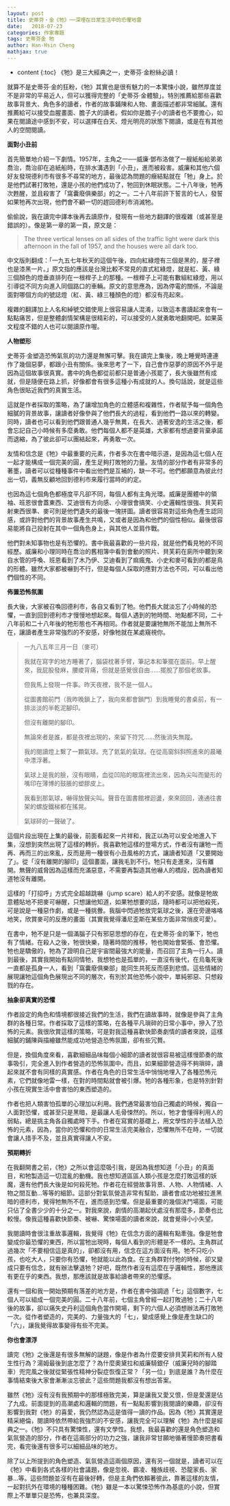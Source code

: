 ```yaml
---
layout: post
title: 史蒂芬‧金《牠》──深埋在日常生活中的恐懼地雷
date:   2018-07-23
categories: 作家專題
tags: 史蒂芬金 牠
author: Han-Hsin Cheng
mathjax: true
---
```


* content
{:toc} 
《牠》是三大經典之一，史蒂芬‧金粉絲必讀！

就算不是史蒂芬‧金的狂粉，《牠》其實也是很有魅力的一本驚悚小說，雖然厚度並不是非常的平易近人，但可以獲得完整的「史蒂芬‧金體驗」。特別推薦給那些喜歡故事背景大、角色多的讀者，作者的故事鋪陳和人物、畫面描述都非常細膩。還有推薦給可以接受血腥畫面、膽子大的讀者。假如你是膽子小的讀者也不要擔心，如果在閱讀途中感到不安，可以選擇在白天、燈光明亮的狀態下閱讀，或是在有其他人的空間閱讀。<!--more-->

**面對小丑前**

首先簡單地介紹一下劇情。1957年，主角之一──威廉‧鄧布洛做了一艘紙船給弟弟喬治，喬治卻在追紙船時，在排水溝遇到「小丑」，進而被殺害。威廉和其他六個好友發現德利市有很多不尋常的地方，最後認為問題的癥結點就在「牠」身上。於是他們試著打敗牠，還是小孩的他們成功了，牠回到休眠狀態。二十八年後，牠再次甦醒，並且殺害了「窩囊廢俱樂部」的之一。二十八年前許下誓言的七人，發誓如果牠再次出現，他們會不顧一切的趕回德利市消滅牠。

偷偷說，我在讀完中譯本後再去讀原作，發現有一些地方翻譯的很複雜（或甚至是錯誤的）。像是第一章的第一頁，原文是：

> The three vertical lenses on all sides of the traffic light were dark this afternoon in the fall of 1957, and the houses were all dark too. 

中文版則翻成：「一九五七年秋天的這個午後，四向紅綠燈有三個是黑的，屋子裡也是漆黑一片。」原文指的應該是台灣比較不常見的直式紅綠燈，就是紅、黃、綠三個顏色的燈垂直排列在一根桿子上的那種。一根桿子上可能有數組紅綠燈，用以引導從不同方向進入同個路口的車輛。原文的意思應為，因為停電的關係，不論是面對哪個方向的號誌燈（紅、黃、綠三種顏色的燈）都沒有亮起來。

複雜的翻譯加上人名和綽號交錯使用上很容易讓人混淆，以致這本書讀起來會有一點點痛苦，但是整體劇情架構是很精彩的，可以接受的人就勇敢地翻開吧。如果英文程度不錯的人也可以閱讀原作喔。



**人物塑形**

史蒂芬‧金塑造恐怖氣氛的功力還是無懈可擊。我在讀完上集後，晚上睡覺時連連作了幾個惡夢，都跟小丑有關係。後來思考了一下，自己會作惡夢的原因不外乎是因為這個故事很真實。書中的角色都從前都只是普通小孩罷了，長大後雖然有成就，但是隨便在路上抓，好像都會有很多這種小有成就的人。換句話說，就是這些角色很貼近我們的真實生活。

這就是作者採取的策略，為了讓增加角色的立體感和複雜性，作者賦予每一個角色細膩的背景故事，讓讀者好像參與了他們長大的過程，看到他們一路以來的轉變。同時，讀者也可以看到他們跟普通人幾乎無異，在長大、過著安逸的生活之後，都會忘記自己小時候有多麼勇敢。他們每個人都不是英雄，大家都有想過要背棄承諾而退縮，為了彼此卻可以團結起來，再勇敢一次。

友情和信念是《牠》中最重要的元素，作者多次在書中暗示道，是因為這七個人在一起才能構成一個完美的圓，產生足夠打敗牠的力量。友情的部分作者有非常多的著墨，讀者可以從種種事件中看出他們是互補的，缺一不可。他們都願意為彼此付出一切，義無反顧地回到德利市來履行當時的約定。

也因為這七個角色都極度平凡卻不同，每個人都有主角光環。威廉是團體中的領袖、班恩很會蓋東西、艾迪很有方向感、小理很會搞笑、小史邏輯性很強、貝芙莉射東西很準、麥可則是他們遺失的最後一塊拼圖。讀者很容易對這些角色產生認同感，或許對他們的背景故事產生共鳴，又或者是因為和他們的個性相似。最後很容易能將自己投射在其中一個角色身上，與其他人並肩作戰。

他們對未知事物也是有恐懼的。書中我最喜歡的一些片段，就是他們看見牠的不同經歷。威廉和小理同時在喬治的舊相簿中看到會動的照片、貝芙莉在廁所中聽到來自水管的呼喚、班恩看到了木乃伊、艾迪看到了痲瘋鬼、小史和麥可看到的都是鳥的形體。雖然大家都被嚇到不行，但是每個人採取的應對方法也不同，可以看出他們個性的不同。

**佈置恐怖氛圍**

長大後，大家被召喚回德利市，各自又看到了牠。他們長大就淡忘了小時候的恐懼，一直到回到德利市才慢慢地想起來。每個人遇到的牠時間、地點都不同，二十八年前和二十八年後的牠形態也不再相同。作者就是要讓牠無所不能加上無所不在，讓讀者產生非常強烈的不安感，好像牠就在某處窺視你。

> 一九八五年三月一日（麥可）
>
>  
>
> 我就在寫字的地方睡著了，腦袋枕著手臂，筆記本和筆擺在面前。早上醒來，我屁股發麻，腰痠背痛，但就是感覺很自由……擺脫了那個老故事。
>
> 但我馬上發現一件事。昨天夜裡，我不是一個人。
>
> 從圖書館前門（我昨晚鎖上了，我向來都會鎖門）到我睡覺的書桌前，有一排淡淡的半乾泥腳印。
>
> 但沒有離開的腳印。
>
> 無論來者是誰，都是夜裡出現的，來留下符咒……然後消失無蹤。
>
> 我的閱讀燈上繫了一顆氣球。充了氦氣的氣球。在從高窗斜斜照進來的晨曦中漂浮著。
>
> 氣球上是我的臉，沒有眼睛，血從凹陷的眼窩裡流出來，因為尖叫而變形的嘴印在薄博的鼓脹的塑膠皮上。
>
> 我看到那氣球，嚇得放聲尖叫。聲音在圖書館裡迴盪，來來回回，連通往書架的螺旋鐵梯都在搖晃。
>
> 氣球砰的一聲破了。

這個片段出現在上集的最後，前面看起來一片祥和，我正以為可以安全地進入下集，沒想到突然出現了這樣的轉折。我喜歡牠這樣的登場方式，作者沒有讓牠一而再、再而三的出來亂，反而是用一種很有小丑風格的方式，讓讀者知道「又要開始了」。從「沒有離開的腳印」這個畫面，讓我毛到不行。牠只有走進來，沒有離開。無聲的威脅因為這樣而充滿惡意，不需要再製造其他嚇人的橋段，因為讀者知道牠沒有離開。

這樣的「打招呼」方式完全超越跳嚇（jump scare）給人的不安感。就像是牠故意體貼地不把麥可嚇醒，只想讓他知道，如果牠想要的話，隨時都可以把他殺死，可是說是一種惡作劇，或是一種挑釁。我腦中閃過牠放完氣球之後，還在旁邊咯咯地笑，欣賞麥可的反應的畫面（其實我覺得潘尼歪斯在某些方面非常俏皮可愛）。

在書中，牠不是只是一個滿腦子只有邪惡思想的存在，在史蒂芬‧金的筆下，牠也有了情緒。在殺人之後，牠很快樂，隨著時間的推移，牠也開始會緊張、會恐懼。牠也是驕傲的，牠為了證明自己是宇宙間最強大的能量，而召回了主角一行人。讀到最後，其實我開始有點同情牠，我想牠也是孤單的，一直沒有後代，在烏龜死後一直都是孤身一人，看到「窩囊廢俱樂部」能同生共死反而感到悲憤。這些情緒的展現讓牠這個角色展現出不同的層次，有別於其他恐怖小說中，單純邪惡、只想殺戮的存在。

 

**抽象卻真實的恐懼**

作者設定的角色和情境都很接近我們的生活，我們在讀故事時，就像是參與了主角群的各種日常。作者採取了這樣的策略，在各種平凡瑣碎的日常小事中，摻入了恐怖的元素。我很欣賞這樣的策略，可是對我這種喜歡快節奏劇情的讀者來說，這樣細膩的鋪陳與描繪雖然能成功地營造恐怖氛圍，卻有些冗贅。

但是，換個角度來看，喜歡細細品味每個小細節的讀者就很容易被這樣慢節奏的故事吸引，完全進入到作者營造的恐怖氛圍中。而且，如果細節營造得不夠瑣碎，讀起來就不會有同樣的真實感。作者在角色的日常生活中悄悄地埋入了各種恐怖元素，它們就像地雷一樣，在對的時間點就會被引爆。牠的各種形象，也是特別針對小孩在現實生活中會害怕的東西塑造的。

作者也把人類害怕孤單的心理加以利用。我們通常最害怕自己獨處的時候，獨自一人面對恐懼，或甚至只是黑暗，是最讓人毛骨悚然的。所以，牠才會懂得利用人的弱點，總是挑主角各自獨處時下手。作者在寫實的基礎上，用文學性的手法植入恐怖的元素，因為，當你的恐懼和你的日常生活完美融合，恐懼無所不在時，一切就會讓人措手不及，並且真實得讓人不安。

 

**預期轉折**

在我翻開書之前，《牠》之所以會這麼吸引我，是因為我想知道「小丑」的真面目，和牠製造這一切混亂的動機。我也想知道區區人類小孩是怎麼打敗這樣的妖魔，還有他們長大後是如何殺死牠。作者花在經營故事背景、人物、人物情緒、人物之間互動…等等的細節。這部分對氣氛營造非常有幫助，讀者會成功地被拉進黑暗的德利市，覺得牠無所不在，進而感到恐懼。但是最重要的幾個決鬥場面，可能只佔了全書少少的十分之一。對我來說，劇情的高潮起伏處沒有那麼多，節奏也比較慢。像我這種喜歡快節奏、被嚇、驚悚場面的讀者來說，就會覺得小小失望。

我閱讀時會很注重故事邏輯，我覺得《牠》在信念方面的邏輯有點牽強。像是牠會變成你最恐懼的東西，所以當牠出現時，每個人看到的形體是不一樣的。主角群試過幾次「不要相信這是真的」，卻都沒有用，信念在這方面沒有用。牠不只吃小孩，也吃大人，只要你有恐懼，牠就能以此為食。在主角群對付牠的時候，卻又變成只要有信念，就有辦法擊退牠？好吧，既然作者沒有這麼在乎邏輯性，那他應該有更在乎的東西。我想，那應該就是故事給讀者帶來的恐懼感。

還有一個和我一開始預期有落差的地方是，作者在書中強調過「七」這個數字，七個人可以組成一個完美的圓。二十八年前，七個主角曾經一起打敗過牠；二十八年後的故事，卻以痛失史丹利這個角色當作開場，剩下的六個人必須想辦法再打敗牠一次。從作者塑造的，完美的、力量強大的「七」，變成感覺上像是產生缺口的「六」，讓我覺得故事變得有些不完美。

 

**你也會漂浮**

讀完《牠》之後還是有很多無解的謎題，像是作者為什麼要安排貝芙莉和所有人發生性行為？湯姆最後到底怎麼了？為什麼奧黛拉和威廉騎銀仔（威廉兒時的腳踏車）兜完風之後就從緊張性精神分裂症恢復正常？「另一位」到底是誰？為什麼在事情結束後大家會漸漸淡忘彼此？這些問題我都沒有想出答案。

雖然《牠》沒有沒有我預期中的那樣極致完美，算是讓我又愛又恨，但是愛還是佔了九成。前面提到的高潮處和邏輯的問題，有一點點影響到我閱讀的樂趣，卻沒有影響到我對《牠》的喜愛，我仍然認為這是值得一讀的作品。因為《牠》其實還是精采絕倫，閱讀時依然帶給我強烈的不安感，讓我完全可以理解《牠》為什麼是經典之一。《牠》不只具有驚悚性，還有文學性。我想，我最喜歡的還是角色塑造和氣氛營造的部分，作者在這兩部分的功力之強，讓我非常甘願地循著慢節奏把書看完，看完後還有很多可以細細品味的地方。

除了以上所提到的角色塑造、氣氛營造這兩個原因，還有另一個就是，讀者可以在《牠》中看到各式各樣的社會議題，像是忽視、霸凌、種族歧視、恐龍家長、家暴…等。這些問題並沒有在最後好轉，但是主角們依賴著彼此，靠著這樣的友情，一起對抗外在環境的種種困難。《牠》雖是一本以驚悚恐怖作為基底的小說，但實際上不單單只是恐怖，也兼具深度。